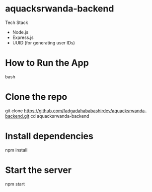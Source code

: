 # aquacksrwanda-backend 

 Tech Stack
- Node.js
- Express.js
- UUID (for generating user IDs)

# How to Run the App

bash
# Clone the repo
git clone https://github.com/fadgadahababashirdev/aquacksrwanda-backend.git
cd aquacksrwanda-backend

# Install dependencies
npm install

# Start the server
npm start
